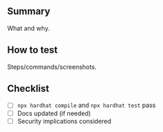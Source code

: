 ## Summary
What and why.

## How to test
Steps/commands/screenshots.

## Checklist
- [ ] `npx hardhat compile` and `npx hardhat test` pass
- [ ] Docs updated (if needed)
- [ ] Security implications considered
